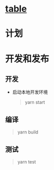 # [table](./table.md)

# 计划

# 开发和发布

## 开发

- 启动本地开发环境

  > yarn start

## 编译

> yarn build

## 测试

> yarn test
